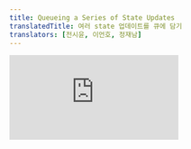 ```yaml
---
title: Queueing a Series of State Updates
translatedTitle: 여러 state 업데이트를 큐에 담기
translators: [전시윤, 이언호, 정재남]
---
```


<iframe 
  style={{aspectRatio: 1.7778, width: '100%'}} 
  src="https://www.youtube.com/embed/playlist?list=PLjQV3hketAJkh6BEl0n4PDS_2fBd0cS9v&index=19"
  title="YouTube video player" 
  frameBorder="0" 
/>

<Intro>

Setting a state variable will queue another render. But sometimes you might want to perform multiple operations on the value before queueing the next render. To do this, it helps to understand how React batches state updates.
<Trans>state 변수를 설정하면 다음 렌더링이 큐(대기열, queue)에 들어갑니다. 그러나 경우에 따라 다음 렌더링을 큐에 넣기 전에, 값에 대해 여러 작업을 수행하고 싶을 때도 있습니다. 이를 위해서는 React가 state 업데이트를 어떻게 배치하면 좋을지 이해하는 것이 도움이 됩니다.</Trans>

</Intro>

<YouWillLearn>

* What "batching" is and how React uses it to process multiple state updates
* How to apply several updates to the same state variable in a row

<TransBlock>
  - 일괄처리(배칭, batching)이란 무엇이며 React가 여러 state 업데이트를 처리하는 방법
  - 동일한 state 변수에서 여러 업데이트를 적용하는 방법
</TransBlock>

</YouWillLearn>

## React batches state updates<Trans>state 업데이트 일괄처리</Trans> {/*react-batches-state-updates*/}

You might expect that clicking the "+3" button will increment the counter three times because it calls `setNumber(number + 1)` three times:
<Trans>`setNumber(number + 1)` 를 세 번 호출하므로 “+3” 버튼을 클릭하면 세 번 증가할 것으로 예상할 수 있습니다:</Trans>

<Sandpack>

```js
import { useState } from 'react';

export default function Counter() {
  const [number, setNumber] = useState(0);

  return (
    <>
      <h1>{number}</h1>
      <button onClick={() => {
        setNumber(number + 1);
        setNumber(number + 1);
        setNumber(number + 1);
      }}>+3</button>
    </>
  )
}
```

```css
button { display: inline-block; margin: 10px; font-size: 20px; }
h1 { display: inline-block; margin: 10px; width: 30px; text-align: center; }
```

</Sandpack>

However, as you might recall from the previous section, [each render's state values are fixed](/learn/state-as-a-snapshot#rendering-takes-a-snapshot-in-time), so the value of `number` inside the first render's event handler is always `0`, no matter how many times you call `setNumber(1)`:
<Trans>그러나 이전 세션에서 기억할 수 있듯이, [각 렌더링의 state 값은 고정](/learn/state-as-a-snapshot#rendering-takes-a-snapshot-in-time)되어 있으므로, 첫번째 렌더링의 이벤트 핸들러의 `number` 값은 `setNumber(1)`을 몇 번 호출하든 항상 `0`입니다.</Trans>

```js
setNumber(0 + 1);
setNumber(0 + 1);
setNumber(0 + 1);
```

But there is one other factor at play here. **React waits until *all* code in the event handlers has run before processing your state updates.** This is why the re-render only happens *after* all these `setNumber()` calls.
<Trans>여기에는 논의 되어야 할 또 다른 요인이 있습니다. **React는 state 업데이트를 하기 전에 이벤트 핸들러의 모든 코드가 실행될 때까지 기다립니다.** 이 때문에 리렌더링은 모든 `setNumber()` 호출이 완료된 이후에만 일어납니다.</Trans>

This might remind you of a waiter taking an order at the restaurant. A waiter doesn't run to the kitchen at the mention of your first dish! Instead, they let you finish your order, let you make changes to it, and even take orders from other people at the table.
<Trans>이는 음식점에서 주문을 받는 웨이터를 생각해 볼 수 있습니다. 웨이터는 첫번째 요리를 말하자마자 주방으로 달려가지 않습니다! 대신 주문이 끝날 때까지 기다렸다가 주문을 변경하고, 심지어 테이블에 있는 다른 사람의 주문도 받습니다.</Trans>

<Illustration src="/images/docs/illustrations/i_react-batching.png"  alt="An elegant cursor at a restaurant places and order multiple times with React, playing the part of the waiter. After she calls setState() multiple times, the waiter writes down the last one she requested as her final order." />

This lets you update multiple state variables--even from multiple components--without triggering too many [re-renders.](/learn/render-and-commit#re-renders-when-state-updates) But this also means that the UI won't be updated until _after_ your event handler, and any code in it, completes. This behavior, also known as **batching,** makes your React app run much faster. It also avoids dealing with confusing "half-finished" renders where only some of the variables have been updated.
<Trans>이렇게 하면 너무 많은 [리렌더링](/learn/render-and-commit#re-renders-when-state-updates)을 촉발하지 않고도 여러 컴포넌트에서 나온 다수의 state 변수를 업데이트할 수 있습니다. 하지만 이는 이벤트 핸들러와 그 안에 있는 코드가 완료될 때까지 UI가 업데이트되지 않는다는 의미이기도 합니다. 일괄처리(배칭, batching)라고도 하는 이 동작은 React 앱을 훨씬 빠르게 실행할 수 있게 해줍니다. 또한 일부 변수만 업데이트된 "반쯤 완성된" 혼란스러운 렌더링을 처리하지 않아도 됩니다.</Trans>

**React does not batch across *multiple* intentional events like clicks**--each click is handled separately. Rest assured that React only does batching when it's generally safe to do. This ensures that, for example, if the first button click disables a form, the second click would not submit it again.
<Trans>**React는 클릭과 같은 *여러* 의도적인 이벤트에 대해 일괄 처리하지 않으며,** 각 클릭은 개별적으로 처리됩니다. React는 일반적으로 안전한 경우에만 일괄 처리를 수행하니 안심하세요. 예를 들어, 첫 번째 버튼 클릭으로 양식이 비활성화되면 두 번째 클릭으로 양식이 다시 제출되지 않도록 보장합니다.</Trans>

## Updating the same state multiple times before the next render<Trans>다음 렌더링 전에 동일한 state 변수를 여러 번 업데이트하기</Trans> {/*updating-the-same-state-multiple-times-before-the-next-render*/}

It is an uncommon use case, but if you would like to update the same state variable multiple times before the next render, instead of passing the *next state value* like `setNumber(number + 1)`, you can pass a *function* that calculates the next state based on the previous one in the queue, like `setNumber(n => n + 1)`. It is a way to tell React to "do something with the state value" instead of just replacing it.
<Trans>흔한 사례는 아니지만, 다음 렌더링 전에 동일한 state 변수를 여러 번 업데이트 하고 싶다면 `setNumber(number + 1)` 와 같은 *다음 state 값*을 전달하는 대신, `setNumber(n => n + 1)` 와 같이 큐의 이전 state를 기반으로 다음 state를 계산하는 *함수*를 전달할 수 있습니다. 이는 단순히 state 값을 대체하는 것이 아니라 React에게 “state 값으로 무언가를 하라”고 지시하는 방법입니다.</Trans>

Try incrementing the counter now:
<Trans>카운터를 증가시켜보세요:</Trans>

<Sandpack>

```js
import { useState } from 'react';

export default function Counter() {
  const [number, setNumber] = useState(0);

  return (
    <>
      <h1>{number}</h1>
      <button onClick={() => {
        setNumber(n => n + 1);
        setNumber(n => n + 1);
        setNumber(n => n + 1);
      }}>+3</button>
    </>
  )
}
```

```css
button { display: inline-block; margin: 10px; font-size: 20px; }
h1 { display: inline-block; margin: 10px; width: 30px; text-align: center; }
```

</Sandpack>

Here, `n => n + 1` is called an **updater function.** When you pass it to a state setter:
<Trans>여기서 `n => n + 1` 는 **업데이터 함수(updater function)**라고 부릅니다. 이를 state 설정자 함수에 전달 할 때:</Trans>

1. React queues this function to be processed after all the other code in the event handler has run.
2. During the next render, React goes through the queue and gives you the final updated state.

<TransBlock>
  1. React는 이벤트 핸들러의 다른 코드가 모두 실행된 후에 이 함수가 처리되도록 큐에 넣습니다.
  2. 다음 렌더링 중에 React는 큐를 순회하여 최종 업데이트된 state를 제공합니다.
</TransBlock>

```js
setNumber(n => n + 1);
setNumber(n => n + 1);
setNumber(n => n + 1);
```

Here's how React works through these lines of code while executing the event handler:
<Trans>React가 이벤트 핸들러를 수행하는 동안 여러 코드를 통해 작동하는 방식은 다음과 같습니다</Trans>

1. `setNumber(n => n + 1)`: `n => n + 1` is a function. React adds it to a queue.
1. `setNumber(n => n + 1)`: `n => n + 1` is a function. React adds it to a queue.
1. `setNumber(n => n + 1)`: `n => n + 1` is a function. React adds it to a queue.

<TransBlock>
  1. `setNumber(n => n + 1)`: `n => n + 1` 함수를 큐에 추가합니다.
  2. `setNumber(n => n + 1)`: `n => n + 1` 함수를 큐에 추가합니다.
  3. `setNumber(n => n + 1)`: `n => n + 1` 함수를 큐에 추가합니다.
</TransBlock>

When you call `useState` during the next render, React goes through the queue. The previous `number` state was `0`, so that's what React passes to the first updater function as the `n` argument. Then React takes the return value of your previous updater function and passes it to the next updater as `n`, and so on:
<Trans>다음 렌더링 중에 `useState` 를 호출하면 React는 큐를 순회합니다. 이전 `number` state는 `0`이었으므로 React는 이를 첫 번째 업데이터 함수에 `n` 인수로 전달합니다. 그런 다음 React는 이전 업데이터 함수의 반환값을 가져와서 다음 업데이터 함수에 `n` 으로 전달하는 식으로 반복합니다.</Trans>

|  queued update | `n` | returns |
|--------------|---------|-----|
| `n => n + 1` | `0` | `0 + 1 = 1` |
| `n => n + 1` | `1` | `1 + 1 = 2` |
| `n => n + 1` | `2` | `2 + 1 = 3` |

React stores `3` as the final result and returns it from `useState`.
<Trans>React는 `3`을 최종 결과로 저장하고 `useState`에서 반환합니다.</Trans>

This is why clicking "+3" in the above example correctly increments the value by 3.
<Trans>이것이 위 예제 “+3”을 클릭하면 값이 3씩 올바르게 증가하는 이유입니다.</Trans>

### What happens if you update state after replacing it<Trans>state를 교체한 후 업데이트하면 어떻게 될까요</Trans> {/*what-happens-if-you-update-state-after-replacing-it*/}

What about this event handler? What do you think `number` will be in the next render?
<Trans>이 이벤트 핸들러는 어떨까요? 다음 렌더링에서 `number`가 어떻게 될까요?</Trans>

```js
<button onClick={() => {
  setNumber(number + 5);
  setNumber(n => n + 1);
}}>
```

<Sandpack>

```js
import { useState } from 'react';

export default function Counter() {
  const [number, setNumber] = useState(0);

  return (
    <>
      <h1>{number}</h1>
      <button onClick={() => {
        setNumber(number + 5);
        setNumber(n => n + 1);
      }}>Increase the number</button>
    </>
  )
}
```

```css
button { display: inline-block; margin: 10px; font-size: 20px; }
h1 { display: inline-block; margin: 10px; width: 30px; text-align: center; }
```

</Sandpack>

Here's what this event handler tells React to do:
<Trans>이 이벤트 핸들러가 React에게 지시하는 작업은 다음과 같습니다:</Trans>

1. `setNumber(number + 5)`: `number` is `0`, so `setNumber(0 + 5)`. React adds *"replace with `5`"* to its queue.
2. `setNumber(n => n + 1)`: `n => n + 1` is an updater function. React adds *that function* to its queue.

<TransBlock>
  1. `setNumber(number + 5)` : `number`는 `0`이므로 `setNumber(0 + 5)`입니다. React는 큐에 “*`5`*로 바꾸기”를 추가합니다.
  2. `setNumber(n => n + 1)` : `n => n + 1` 는 업데이터 함수입니다. React는 해당 함수를 큐에 추가합니다.
</TransBlock>

During the next render, React goes through the state queue:
<Trans>다음 렌더링 동안 React는 state 큐를 순회합니다:</Trans>

|   queued update       | `n` | returns |
|--------------|---------|-----|
| "replace with `5`" | `0` (unused) | `5` |
| `n => n + 1` | `5` | `5 + 1 = 6` |

React stores `6` as the final result and returns it from `useState`. 
<Trans>React는 `6`을 최종 결과로 저장하고 `useState`에서 반환합니다.</Trans>

<Note>

You may have noticed that `setState(5)` actually works like `setState(n => 5)`, but `n` is unused!
<Trans>`setState(x)`가 실제로는 `setState(n => x)` 처럼 동작되지만 `n`이 사용되지 않는다는 것을 눈치채셨을 것입니다!</Trans>

</Note>

### What happens if you replace state after updating it<Trans>업데이트 후 state를 바꾸면 어떻게 될까요</Trans> {/*what-happens-if-you-replace-state-after-updating-it*/}

Let's try one more example. What do you think `number` will be in the next render?
<Trans>한 가지 예를 더 들어보겠습니다. 다음 렌더링에서 `number`가 어떻게 될까요?</Trans>

```js
<button onClick={() => {
  setNumber(number + 5);
  setNumber(n => n + 1);
  setNumber(42);
}}>
```

<Sandpack>

```js
import { useState } from 'react';

export default function Counter() {
  const [number, setNumber] = useState(0);

  return (
    <>
      <h1>{number}</h1>
      <button onClick={() => {
        setNumber(number + 5);
        setNumber(n => n + 1);
        setNumber(42);
      }}>Increase the number</button>
    </>
  )
}
```

```css
button { display: inline-block; margin: 10px; font-size: 20px; }
h1 { display: inline-block; margin: 10px; width: 30px; text-align: center; }
```

</Sandpack>

Here's how React works through these lines of code while executing this event handler:
<Trans>이 이벤트 핸들러를 실행하는 동안 React가 이 코드를 통해 작동하는 방식은 다음과 같습니다:</Trans>

1. `setNumber(number + 5)`: `number` is `0`, so `setNumber(0 + 5)`. React adds *"replace with `5`"* to its queue.
2. `setNumber(n => n + 1)`: `n => n + 1` is an updater function. React adds *that function* to its queue.
3. `setNumber(42)`: React adds *"replace with `42`"* to its queue.

<TransBlock>
1. `setNumber(number + 5)`: `number` 는 `0` 이므로 `setNumber(0 + 5)`입니다. React는 *“`5`로 바꾸기”*를 큐에 추가합니다.
2. `setNumber(n => n + 1)`: `n => n + 1` 는 업데이터 함수입니다. React는 *이 함수*를 큐에 추가합니다.
3. `setNumber(42)`:  React는 *“`42`로 바꾸기”*를 큐에 추가합니다.
</TransBlock>

During the next render, React goes through the state queue:
<Trans>다음 렌더링 동안, React는 state 큐를 순회합니다:</Trans>

|   queued update       | `n` | returns |
|--------------|---------|-----|
| "replace with `5`" | `0` (unused) | `5` |
| `n => n + 1` | `5` | `5 + 1 = 6` |
| "replace with `42`" | `6` (unused) | `42` |

Then React stores `42` as the final result and returns it from `useState`.
<Trans>그런 다음 React는 `42`를 최종 결과로 저장하고 `useState`에서 반환합니다.</Trans>

To summarize, here's how you can think of what you're passing to the `setNumber` state setter:
<Trans>요약하자면, `setNumber` state 설정자 함수에 전달할 내용은 다음과 같이 생각할 수 있습니다:</Trans>

* **An updater function** (e.g. `n => n + 1`) gets added to the queue.
* **Any other value** (e.g. number `5`) adds "replace with `5`" to the queue, ignoring what's already queued.
<TransBlock>
- **업데이터 함수** (예: **`n => n + 1`**)가 큐에 추가됩니다.
- **다른 값** (예: 숫자 **`5`**)은 큐에 “`5`로 바꾸기”를 추가하며, 이미 큐에 대기중인 항목은 무시합니다.
</TransBlock>

After the event handler completes, React will trigger a re-render. During the re-render, React will process the queue. Updater functions run during rendering, so **updater functions must be [pure](/learn/keeping-components-pure)** and only *return* the result. Don't try to set state from inside of them or run other side effects. In Strict Mode, React will run each updater function twice (but discard the second result) to help you find mistakes.
<Trans>이벤트 핸들러가 완료되면 React는 리렌더링을 실행합니다. 리렌더링하는 동안 React는 큐를 처리합니다. 업데이터 함수는 렌더링 중에 실행되므로, **업데이터 함수는 [순수](/learn/keeping-components-pure)해야 하며** 결과만 *반환*해야 합니다. 업데이터 함수 내부에서 state를 변경하거나 다른 사이드 이팩트를 실행하려고 하지 마세요. Strict 모드에서 React는 각 업데이터 함수를 두 번 실행(두 번째 결과는 버림)하여 실수를 찾을 수 있도록 도와줍니다.</Trans>

### Naming conventions<Trans>명명 규칙</Trans> {/*naming-conventions*/}

It's common to name the updater function argument by the first letters of the corresponding state variable:
<Trans>업데이터 함수 인수의 이름은 해당 state 변수의 첫 글자로 지정하는 것이 일반적입니다:</Trans>

```js
setEnabled(e => !e);
setLastName(ln => ln.reverse());
setFriendCount(fc => fc * 2);
```

If you prefer more verbose code, another common convention is to repeat the full state variable name, like `setEnabled(enabled => !enabled)`, or to use a prefix like `setEnabled(prevEnabled => !prevEnabled)`.
<Trans>좀 더 자세한 코드를 선호하는 경우 `setEnabled(enabled => !enabled)`와 같이 전체 state 변수 이름을 반복하거나, `setEnabled(prevEnabled => !prevEnabled)`와 같은 접두사(prefix *“prev”*)를 사용하는 것이 일반적인 규칙입니다.</Trans>

<Recap>

* Setting state does not change the variable in the existing render, but it requests a new render.
* React processes state updates after event handlers have finished running. This is called batching.
* To update some state multiple times in one event, you can use `setNumber(n => n + 1)` updater function.

<TransBlock>
- state를 설정하더라도 기존 렌더링의 변수는 변경되지 않으며, 대신 새로운 렌더링을 요청합니다.
- React는 이벤트 핸들러가 실행을 마친 후 state 업데이트를 처리합니다. 이를 일괄처리(배칭, batching)라고 합니다.
- 하나의 이벤트에서 일부 state를 여러 번 업데이트하려면 `setNumber(n => n + 1)` 업데이터 함수를 사용할 수 있습니다.
</TransBlock>
</Recap>

<Challenges>

#### Fix a request counter<Trans>요청 카운터를 고쳐보세요</Trans> {/*fix-a-request-counter*/}

You're working on an art marketplace app that lets the user submit multiple orders for an art item at the same time. Each time the user presses the "Buy" button, the "Pending" counter should increase by one. After three seconds, the "Pending" counter should decrease, and the "Completed" counter should increase.
<Trans>사용자가 동시에 여러 개의 미술품을 주문할 수 있는 예술 쇼핑몰 앱에서 작업하고 있습니다. 사용자가 "구매" 버튼을 누를 때마다 "진행중" 카운터가 1씩 증가해야 합니다. 3초 후에는 "진행중" 카운터가 감소하고 "완료됨" 카운터가 증가해야 합니다.</Trans>

However, the "Pending" counter does not behave as intended. When you press "Buy", it decreases to `-1` (which should not be possible!). And if you click fast twice, both counters seem to behave unpredictably.
<Trans>그런데 "보류 중" 카운터가 의도대로 작동하지 않고 있습니다. "구매"를 누르면 `-1`로 감소합니다(그럴 수 없습니다!). 그리고 빠르게 두 번 클릭하면 두 카운터가 모두 예측할 수 없게 작동하는 것 같습니다.</Trans>

Why does this happen? Fix both counters.
<Trans>왜 이런 일이 발생할까요? 두 카운터를 모두 수정하세요.</Trans>

<Sandpack>

```js
import { useState } from 'react';

export default function RequestTracker() {
  const [pending, setPending] = useState(0);
  const [completed, setCompleted] = useState(0);

  async function handleClick() {
    setPending(pending + 1);
    await delay(3000);
    setPending(pending - 1);
    setCompleted(completed + 1);
  }

  return (
    <>
      <h3>
        Pending: {pending}
      </h3>
      <h3>
        Completed: {completed}
      </h3>
      <button onClick={handleClick}>
        Buy     
      </button>
    </>
  );
}

function delay(ms) {
  return new Promise(resolve => {
    setTimeout(resolve, ms);
  });
}
```

</Sandpack>

<Solution>

Inside the `handleClick` event handler, the values of `pending` and `completed` correspond to what they were at the time of the click event. For the first render, `pending` was `0`, so `setPending(pending - 1)` becomes `setPending(-1)`, which is wrong. Since you want to *increment* or *decrement* the counters, rather than set them to a concrete value determined during the click, you can instead pass the updater functions:
<Trans>`handleClick` 이벤트 핸들러 내부에서 `pending`과 `completed`의 값은 클릭 이벤트 당시의 값과 일치합니다. 첫 번째 렌더링의 경우 `pending`이 `0`이었으므로 `setPending(pending - 1)`은 `setPending(-1)`이 되는데, 이는 잘못된 것입니다. 클릭 중에 결정된 구체적인 값으로 카운터를 설정하는 것이 아니라 카운터를 *증가* 또는 *감소*하고 싶으므로, 대신 업데이터 함수를 전달할 수 있습니다:</Trans>

<Sandpack>

```js
import { useState } from 'react';

export default function RequestTracker() {
  const [pending, setPending] = useState(0);
  const [completed, setCompleted] = useState(0);

  async function handleClick() {
    setPending(p => p + 1);
    await delay(3000);
    setPending(p => p - 1);
    setCompleted(c => c + 1);
  }

  return (
    <>
      <h3>
        Pending: {pending}
      </h3>
      <h3>
        Completed: {completed}
      </h3>
      <button onClick={handleClick}>
        Buy     
      </button>
    </>
  );
}

function delay(ms) {
  return new Promise(resolve => {
    setTimeout(resolve, ms);
  });
}
```

</Sandpack>

This ensures that when you increment or decrement a counter, you do it in relation to its *latest* state rather than what the state was at the time of the click.
<Trans>이렇게 하면 카운터를 늘리거나 줄일 때, 클릭 당시의 state가 아니라 카운터의 *최신* state를 기준으로 카운터를 늘리거나 줄일 수 있습니다.</Trans>

</Solution>

#### Implement the state queue yourself<Trans>state 큐를 직접 구현해 보세요</Trans> {/*implement-the-state-queue-yourself*/}

In this challenge, you will reimplement a tiny part of React from scratch! It's not as hard as it sounds.
<Trans>이번 도전과제에서는 React의 작은 부분을 처음부터 다시 구현하게 됩니다! 생각보다 어렵지 않습니다.</Trans>

Scroll through the sandbox preview. Notice that it shows **four test cases.** They correspond to the examples you've seen earlier on this page. Your task is to implement the `getFinalState` function so that it returns the correct result for each of those cases. If you implement it correctly, all four tests should pass.
<Trans>샌드박스 미리보기를 스크롤하세요. **네 개의 테스트 케이스**가 표시되는 것을 확인하세요. 이 페이지의 앞부분에서 보았던 예제와 일치합니다. 여러분의 임무는 각 케이스에 대해 올바른 결과를 반환하도록 `getFinalState` 함수를 구현하는 것입니다. 올바르게 구현하면 네 가지 테스트를 모두 통과할 것입니다.</Trans>

You will receive two arguments: `baseState` is the initial state (like `0`), and the `queue` is an array which contains a mix of numbers (like `5`) and updater functions (like `n => n + 1`) in the order they were added.
<Trans>두 개의 인수를 받게 됩니다: `baseState`는 초기 state(예: `0`)이고, `queue`는 숫자(예: `5`)와 업데이터 함수(예: `n => n + 1`)가 추가된, 순서대로 섞여 있는 배열입니다.</Trans>

Your task is to return the final state, just like the tables on this page show!
<Trans>여러분의 임무는 이 페이지의 표에 표시된 것처럼 최종 state를 반환하는 것입니다!</Trans>

<Hint>

If you're feeling stuck, start with this code structure:
<Trans>막막한 느낌이 든다면 이 코드 구조부터 시작해 보세요:</Trans>

```js
export function getFinalState(baseState, queue) {
  let finalState = baseState;

  for (let update of queue) {
    if (typeof update === 'function') {
      // TODO: apply the updater function
    } else {
      // TODO: replace the state
    }
  }

  return finalState;
}
```

Fill out the missing lines!
<Trans>누락된 줄을 채워주세요!</Trans>

</Hint>

<Sandpack>

```js src/processQueue.js active
export function getFinalState(baseState, queue) {
  let finalState = baseState;

  // TODO: do something with the queue...

  return finalState;
}
```

```js src/App.js
import { getFinalState } from './processQueue.js';

function increment(n) {
  return n + 1;
}
increment.toString = () => 'n => n+1';

export default function App() {
  return (
    <>
      <TestCase
        baseState={0}
        queue={[1, 1, 1]}
        expected={1}
      />
      <hr />
      <TestCase
        baseState={0}
        queue={[
          increment,
          increment,
          increment
        ]}
        expected={3}
      />
      <hr />
      <TestCase
        baseState={0}
        queue={[
          5,
          increment,
        ]}
        expected={6}
      />
      <hr />
      <TestCase
        baseState={0}
        queue={[
          5,
          increment,
          42,
        ]}
        expected={42}
      />
    </>
  );
}

function TestCase({
  baseState,
  queue,
  expected
}) {
  const actual = getFinalState(baseState, queue);
  return (
    <>
      <p>Base state: <b>{baseState}</b></p>
      <p>Queue: <b>[{queue.join(', ')}]</b></p>
      <p>Expected result: <b>{expected}</b></p>
      <p style={{
        color: actual === expected ?
          'green' :
          'red'
      }}>
        Your result: <b>{actual}</b>
        {' '}
        ({actual === expected ?
          'correct' :
          'wrong'
        })
      </p>
    </>
  );
}
```

</Sandpack>

<Solution>

This is the exact algorithm described on this page that React uses to calculate the final state:
<Trans>이 페이지에 설명된 바로 그 알고리즘이 React가 최종 state를 계산하는 데 사용하는 알고리즘입니다:</Trans>

<Sandpack>

```js src/processQueue.js active
export function getFinalState(baseState, queue) {
  let finalState = baseState;

  for (let update of queue) {
    if (typeof update === 'function') {
      // Apply the updater function.
      finalState = update(finalState);
    } else {
      // Replace the next state.
      finalState = update;
    }
  }

  return finalState;
}
```

```js src/App.js
import { getFinalState } from './processQueue.js';

function increment(n) {
  return n + 1;
}
increment.toString = () => 'n => n+1';

export default function App() {
  return (
    <>
      <TestCase
        baseState={0}
        queue={[1, 1, 1]}
        expected={1}
      />
      <hr />
      <TestCase
        baseState={0}
        queue={[
          increment,
          increment,
          increment
        ]}
        expected={3}
      />
      <hr />
      <TestCase
        baseState={0}
        queue={[
          5,
          increment,
        ]}
        expected={6}
      />
      <hr />
      <TestCase
        baseState={0}
        queue={[
          5,
          increment,
          42,
        ]}
        expected={42}
      />
    </>
  );
}

function TestCase({
  baseState,
  queue,
  expected
}) {
  const actual = getFinalState(baseState, queue);
  return (
    <>
      <p>Base state: <b>{baseState}</b></p>
      <p>Queue: <b>[{queue.join(', ')}]</b></p>
      <p>Expected result: <b>{expected}</b></p>
      <p style={{
        color: actual === expected ?
          'green' :
          'red'
      }}>
        Your result: <b>{actual}</b>
        {' '}
        ({actual === expected ?
          'correct' :
          'wrong'
        })
      </p>
    </>
  );
}
```

</Sandpack>

Now you know how this part of React works!
<Trans>이제 React의 이 부분이 어떻게 작동하는지 알았습니다!</Trans>

</Solution>

</Challenges>